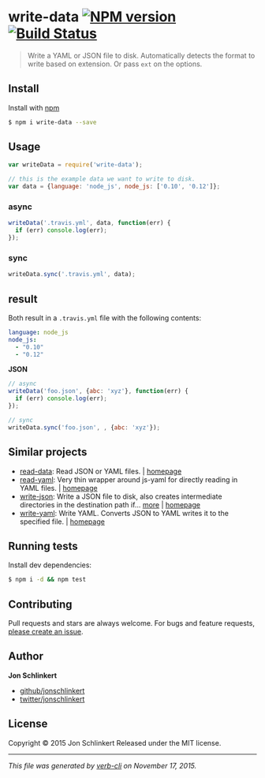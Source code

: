 # write-data [![NPM version](https://badge.fury.io/js/write-data.svg)](http://badge.fury.io/js/write-data)  [![Build Status](https://travis-ci.org/jonschlinkert/write-data.svg)](https://travis-ci.org/jonschlinkert/write-data)

> Write a YAML or JSON file to disk. Automatically detects the format to write based on extension. Or pass `ext` on the options.

## Install

Install with [npm](https://www.npmjs.com/)

```sh
$ npm i write-data --save
```

## Usage

```js
var writeData = require('write-data');

// this is the example data we want to write to disk.
var data = {language: 'node_js', node_js: ['0.10', '0.12']};
```

### async

```js
writeData('.travis.yml', data, function(err) {
  if (err) console.log(err);
});
```

### sync

```js
writeData.sync('.travis.yml', data);
```

## result

Both result in a `.travis.yml` file with the following contents:

```yaml
language: node_js
node_js:
  - "0.10"
  - "0.12"
```

**JSON**

```js
// async
writeData('foo.json', {abc: 'xyz'}, function(err) {
  if (err) console.log(err);
});

// sync
writeData.sync('foo.json', , {abc: 'xyz'});
```

## Similar projects

* [read-data](https://www.npmjs.com/package/read-data): Read JSON or YAML files. | [homepage](https://github.com/jonschlinkert/read-data)
* [read-yaml](https://www.npmjs.com/package/read-yaml): Very thin wrapper around js-yaml for directly reading in YAML files. | [homepage](https://github.com/jonschlinkert/read-yaml)
* [write-json](https://www.npmjs.com/package/write-json): Write a JSON file to disk, also creates intermediate directories in the destination path if… [more](https://www.npmjs.com/package/write-json) | [homepage](https://github.com/jonschlinkert/write-json)
* [write-yaml](https://www.npmjs.com/package/write-yaml): Write YAML. Converts JSON to YAML writes it to the specified file. | [homepage](https://github.com/jonschlinkert/write-yaml)

## Running tests

Install dev dependencies:

```sh
$ npm i -d && npm test
```

## Contributing

Pull requests and stars are always welcome. For bugs and feature requests, [please create an issue](https://github.com/jonschlinkert/write-data/issues/new).

## Author

**Jon Schlinkert**

+ [github/jonschlinkert](https://github.com/jonschlinkert)
+ [twitter/jonschlinkert](http://twitter.com/jonschlinkert)

## License

Copyright © 2015 Jon Schlinkert
Released under the MIT license.

***

_This file was generated by [verb-cli](https://github.com/assemble/verb-cli) on November 17, 2015._
